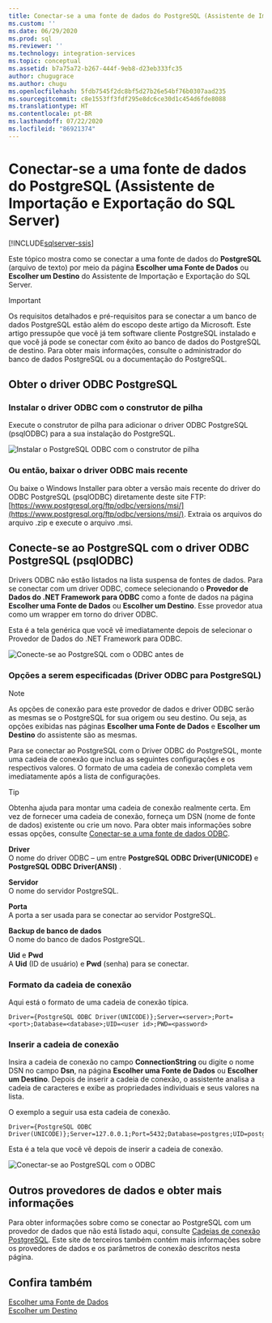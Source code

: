```yaml
---
title: Conectar-se a uma fonte de dados do PostgreSQL (Assistente de Importação e Exportação do SQL Server) | Microsoft Docs
ms.custom: ''
ms.date: 06/29/2020
ms.prod: sql
ms.reviewer: ''
ms.technology: integration-services
ms.topic: conceptual
ms.assetid: b7a75a72-b267-444f-9eb8-d23eb333fc35
author: chugugrace
ms.author: chugu
ms.openlocfilehash: 5fdb7545f2dc8bf5d27b26e54bf76b0307aad235
ms.sourcegitcommit: c8e1553ff3fdf295e8dc6ce30d1c454d6fde8088
ms.translationtype: HT
ms.contentlocale: pt-BR
ms.lasthandoff: 07/22/2020
ms.locfileid: "86921374"
---
```

# <a name="connect-to-a-postgresql-data-source-sql-server-import-and-export-wizard"></a>Conectar-se a uma fonte de dados do PostgreSQL (Assistente de Importação e Exportação do SQL Server)

[!INCLUDE[sqlserver-ssis](../../includes/applies-to-version/sqlserver-ssis.md)]


Este tópico mostra como se conectar a uma fonte de dados do **PostgreSQL** (arquivo de texto) por meio da página **Escolher uma Fonte de Dados** ou **Escolher um Destino** do Assistente de Importação e Exportação do SQL Server. 

> [!IMPORTANT]
> Os requisitos detalhados e pré-requisitos para se conectar a um banco de dados PostgreSQL estão além do escopo deste artigo da Microsoft. Este artigo pressupõe que você já tem software cliente PostgreSQL instalado e que você já pode se conectar com êxito ao banco de dados do PostgreSQL de destino. Para obter mais informações, consulte o administrador do banco de dados PostgreSQL ou a documentação do PostgreSQL.

## <a name="get-the-postgresql-odbc-driver"></a>Obter o driver ODBC PostgreSQL

### <a name="install-the-odbc-driver-with-stack-builder"></a>Instalar o driver ODBC com o construtor de pilha
Execute o construtor de pilha para adicionar o driver ODBC PostgreSQL (psqlODBC) para a sua instalação do PostgreSQL.

![Instalar o PostgreSQL ODBC com o construtor de pilha](../../integration-services/import-export-data/media/install-postgresql-odbc-with-stack-builder.png)

### <a name="or-download-the-latest-odbc-driver"></a>Ou então, baixar o driver ODBC mais recente
Ou baixe o Windows Installer para obter a versão mais recente do driver do ODBC PostgreSQL (psqlODBC) diretamente deste site FTP: [https://www.postgresql.org/ftp/odbc/versions/msi/](https://www.postgresql.org/ftp/odbc/versions/msi/). Extraia os arquivos do arquivo .zip e execute o arquivo .msi.

## <a name="connect-to-postgresql-with-the-postgresql-odbc-driver-psqlodbc"></a>Conecte-se ao PostgreSQL com o driver ODBC PostgreSQL (psqlODBC)
Drivers ODBC não estão listados na lista suspensa de fontes de dados. Para se conectar com um driver ODBC, comece selecionando o **Provedor de Dados do .NET Framework para ODBC** como a fonte de dados na página **Escolher uma Fonte de Dados** ou **Escolher um Destino**. Esse provedor atua como um wrapper em torno do driver ODBC.

Esta é a tela genérica que você vê imediatamente depois de selecionar o Provedor de Dados do .NET Framework para ODBC.

![Conecte-se ao PostgreSQL com o ODBC antes de](../../integration-services/import-export-data/media/connect-to-sql-with-odbc-before.jpg)

### <a name="options-to-specify-postgresql-odbc-driver"></a>Opções a serem especificadas (Driver ODBC para PostgreSQL)

> [!NOTE]
> As opções de conexão para este provedor de dados e driver ODBC serão as mesmas se o PostgreSQL for sua origem ou seu destino. Ou seja, as opções exibidas nas páginas **Escolher uma Fonte de Dados** e **Escolher um Destino** do assistente são as mesmas.

Para se conectar ao PostgreSQL com o Driver ODBC do PostgreSQL, monte uma cadeia de conexão que inclua as seguintes configurações e os respectivos valores. O formato de uma cadeia de conexão completa vem imediatamente após a lista de configurações.

> [!TIP]
> Obtenha ajuda para montar uma cadeia de conexão realmente certa. Em vez de fornecer uma cadeia de conexão, forneça um DSN (nome de fonte de dados) existente ou crie um novo. Para obter mais informações sobre essas opções, consulte [Conectar-se a uma fonte de dados ODBC](../../integration-services/import-export-data/connect-to-an-odbc-data-source-sql-server-import-and-export-wizard.md).

**Driver**  
O nome do driver ODBC – um entre **PostgreSQL ODBC Driver(UNICODE)** e **PostgreSQL ODBC Driver(ANSI)** .

**Servidor**  
O nome do servidor PostgreSQL. 

**Porta**  
A porta a ser usada para se conectar ao servidor PostgreSQL.

**Backup de banco de dados**  
O nome do banco de dados PostgreSQL.

**Uid** e **Pwd**   
A **Uid** (ID de usuário) e **Pwd** (senha) para se conectar.

### <a name="connection-string-format"></a>Formato da cadeia de conexão
Aqui está o formato de uma cadeia de conexão típica. 

```console
Driver={PostgreSQL ODBC Driver(UNICODE)};Server=<server>;Port=<port>;Database=<database>;UID=<user id>;PWD=<password>
```

### <a name="enter-the-connection-string"></a>Inserir a cadeia de conexão
Insira a cadeia de conexão no campo **ConnectionString** ou digite o nome DSN no campo **Dsn**, na página **Escolher uma Fonte de Dados** ou **Escolher um Destino**. Depois de inserir a cadeia de conexão, o assistente analisa a cadeia de caracteres e exibe as propriedades individuais e seus valores na lista.

O exemplo a seguir usa esta cadeia de conexão.

```console
Driver={PostgreSQL ODBC Driver(UNICODE)};Server=127.0.0.1;Port=5432;Database=postgres;UID=postgres;PWD=********
```

Esta é a tela que você vê depois de inserir a cadeia de conexão.

![Conectar-se ao PostgreSQL com o ODBC](../../integration-services/import-export-data/media/connect-to-postgresql-with-odbc.png)

## <a name="other-data-providers-and-more-info"></a>Outros provedores de dados e obter mais informações
Para obter informações sobre como se conectar ao PostgreSQL com um provedor de dados que não está listado aqui, consulte [Cadeias de conexão PostgreSQL](https://www.connectionstrings.com/postgresql/). Este site de terceiros também contém mais informações sobre os provedores de dados e os parâmetros de conexão descritos nesta página.

## <a name="see-also"></a>Confira também
[Escolher uma Fonte de Dados](../../integration-services/import-export-data/choose-a-data-source-sql-server-import-and-export-wizard.md)  
[Escolher um Destino](../../integration-services/import-export-data/choose-a-destination-sql-server-import-and-export-wizard.md)

